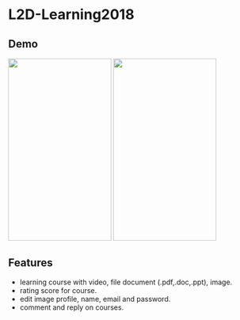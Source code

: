 # L2D-Learning2018
## Demo
<img src="https://media.giphy.com/media/ADZfuCz4ENF0SV6KTJ/giphy.gif" width="208" height="368" /> <img 
src="https://media.giphy.com/media/RNpFWEURbQpubluF97/giphy.gif" width="208" height="368" /> 
## Features
- learning course with video, file document (.pdf,.doc,.ppt), image.
- rating score for course.
- edit image profile, name, email and password.
- comment and reply on courses.<br>



